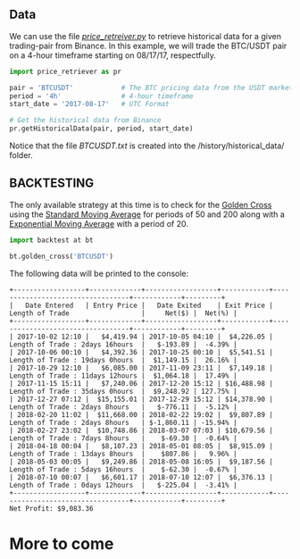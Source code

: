 
Data
----

We can use the file [*price_retreiver.py*](price_retriever.py) to retrieve historical data for a given trading-pair from Binance. 
In this example, we will trade the BTC/USDT pair on a 4-hour timeframe starting on 08/17/17, respectfully. 

```python
import price_retriever as pr

pair = 'BTCUSDT'            # The BTC pricing data from the USDT market.
period = '4h'               # 4-hour timeframe
start_date = '2017-08-17'   # UTC Format

# Get the historical data from Binance
pr.getHistoricalData(pair, period, start_date)
```

Notice that the file *BTCUSDT.txt* is created into the /history/historical_data/ folder.

##### 

BACKTESTING
-----------

The only available strategy at this time is to check for the [Golden Cross](https://www.investopedia.com/terms/g/goldencross.asp) using the [Standard Moving Average](https://www.investopedia.com/terms/s/sma.asp) for periods of 50 and 200 along with a [Exponential Moving Average](https://www.investopedia.com/terms/e/ema.asp) with a period of 20.

```python
import backtest at bt

bt.golden_cross('BTCUSDT')
```
The following data will be printed to the console:

```
+------------------+-------------+------------------+------------+----------------------------------+------------+---------+
|   Date Entered   | Entry Price |   Date Exited    | Exit Price | Length of Trade                  |     Net($) |  Net(%) |
+------------------+-------------+------------------+------------+----------------------------------+------------+---------+
| 2017-10-02 12:10 |   $4,419.94 | 2017-10-05 04:10 |  $4,226.05 | Length of Trade : 2days 16hours  |   $-193.89 |  -4.39% |
| 2017-10-06 00:10 |   $4,392.36 | 2017-10-25 00:10 |  $5,541.51 | Length of Trade : 19days 0hours  |  $1,149.15 |  26.16% |
| 2017-10-29 12:10 |   $6,085.00 | 2017-11-09 23:11 |  $7,149.18 | Length of Trade : 11days 12hours |  $1,064.18 |  17.49% |
| 2017-11-15 15:11 |   $7,240.06 | 2017-12-20 15:12 | $16,488.98 | Length of Trade : 35days 0hours  |  $9,248.92 | 127.75% |
| 2017-12-27 07:12 |  $15,155.01 | 2017-12-29 15:12 | $14,378.90 | Length of Trade : 2days 8hours   |   $-776.11 |  -5.12% |
| 2018-02-20 11:02 |  $11,668.00 | 2018-02-22 19:02 |  $9,807.89 | Length of Trade : 2days 8hours   | $-1,860.11 | -15.94% |
| 2018-02-27 23:02 |  $10,748.86 | 2018-03-07 07:03 | $10,679.56 | Length of Trade : 7days 8hours   |    $-69.30 |  -0.64% |
| 2018-04-18 00:04 |   $8,107.23 | 2018-05-01 08:05 |  $8,915.09 | Length of Trade : 13days 8hours  |    $807.86 |   9.96% |
| 2018-05-03 00:05 |   $9,249.86 | 2018-05-08 16:05 |  $9,187.56 | Length of Trade : 5days 16hours  |    $-62.30 |  -0.67% |
| 2018-07-10 00:07 |   $6,601.17 | 2018-07-10 12:07 |  $6,376.13 | Length of Trade : 0days 12hours  |   $-225.04 |  -3.41% |
+------------------+-------------+------------------+------------+----------------------------------+------------+---------+
Net Profit: $9,083.36
```


# More to come

